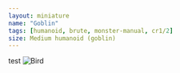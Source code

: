 ```yaml
---
layout: miniature
name: "Goblin"
tags: [humanoid, brute, monster-manual, cr1/2]
size: Medium humanoid (goblin)
---
```


test
![Bird](https://www.dndbeyond.com/avatars/thumbnails/30783/955/1000/1000/638062024584880857.png)
